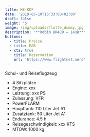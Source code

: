 ```yaml
---
title: HB-KOF
date: '2019-05-10T16:33:00+02:00'
draft: false
weight: '5'
image: /img/uploads/flotte_dummy.jpg
description: '**Robin DR400 – 140B**'
buttons:
  - title: Preise
  - title: M&B
  - cta: true
    title: Reservation
    url: 'https://www.flightnet.aero'
---
```

Schul- und Reiseflugzeug

* 4 Sitzplätze
* Engine: xxx
* Leistung: xxx PS
* Zulassung: VFR
* PowerFLARM
* Haupttank: 110 Liter Jet A1
* Zusatztank: 50 Liter Jet A1
* Endurance: 4.5 h
* Reisegeschwindigkeit: xxx KTS
* MTOW: 1000 kg
